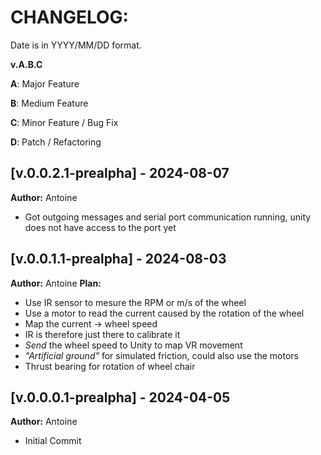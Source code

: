 # CHANGELOG:

Date is in YYYY/MM/DD format.

**v.A.B.C**

**A**: Major Feature

**B**: Medium Feature

**C**: Minor Feature / Bug Fix

**D**: Patch / Refactoring

## [v.0.0.2.1-prealpha] - 2024-08-07

**Author:** Antoine
-   Got outgoing messages and serial port communication running, unity does not have access to the port yet


## [v.0.0.1.1-prealpha] - 2024-08-03

**Author:** Antoine
**Plan:**
-   Use IR sensor to mesure the RPM or m/s of the wheel
-   Use a motor to read the current caused by the rotation of the wheel
-   Map the current -> wheel speed
-   IR is therefore just there to calibrate it
-   *Send* the wheel speed to Unity to map VR movement
-   *"Artificial ground"* for simulated friction, could also use the motors
-   Thrust bearing for rotation of wheel chair

## [v.0.0.0.1-prealpha] - 2024-04-05

**Author:** Antoine

-   Initial Commit